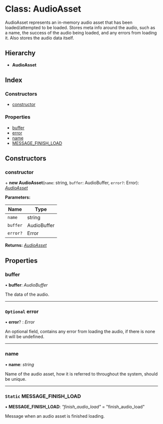
# Class: AudioAsset

AudioAsset represents an in-memory audio asset that has been loaded/attempted
to be loaded.
Stores meta info around the audio, such as a name, the success
of the audio being loaded, and any errors from loading it.
Also stores the audio data itself.

## Hierarchy

* **AudioAsset**

## Index

### Constructors

* [constructor](audioasset.md#constructor)

### Properties

* [buffer](audioasset.md#buffer)
* [error](audioasset.md#optional-error)
* [name](audioasset.md#name)
* [MESSAGE_FINISH_LOAD](audioasset.md#static-message_finish_load)

## Constructors

###  constructor

\+ **new AudioAsset**(`name`: string, `buffer`: AudioBuffer, `error?`: Error): *[AudioAsset](audioasset.md)*

**Parameters:**

Name | Type |
------ | ------ |
`name` | string |
`buffer` | AudioBuffer |
`error?` | Error |

**Returns:** *[AudioAsset](audioasset.md)*

## Properties

###  buffer

• **buffer**: *AudioBuffer*

The data of the audio.

___

### `Optional` error

• **error**? : *Error*

An optional field, contains any error from loading the audio, if there is
none it will be undefined.

___

###  name

• **name**: *string*

Name of the audio asset, how it is referred to throughout the system,
should be unique.

___

### `Static` MESSAGE_FINISH_LOAD

▪ **MESSAGE_FINISH_LOAD**: *"finish_audio_load"* = "finish_audio_load"

Message when an audio asset is finished loading.
